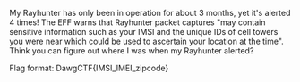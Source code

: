 My Rayhunter has only been in operation for about 3 months, yet it's alerted 4 times! The EFF warns that Rayhunter packet captures "may contain sensitive information such as your IMSI and the unique IDs of cell towers you were near which could be used to ascertain your location at the time". Think you can figure out where I was when my Rayhunter alerted?

Flag format: DawgCTF{IMSI_IMEI_zipcode}
